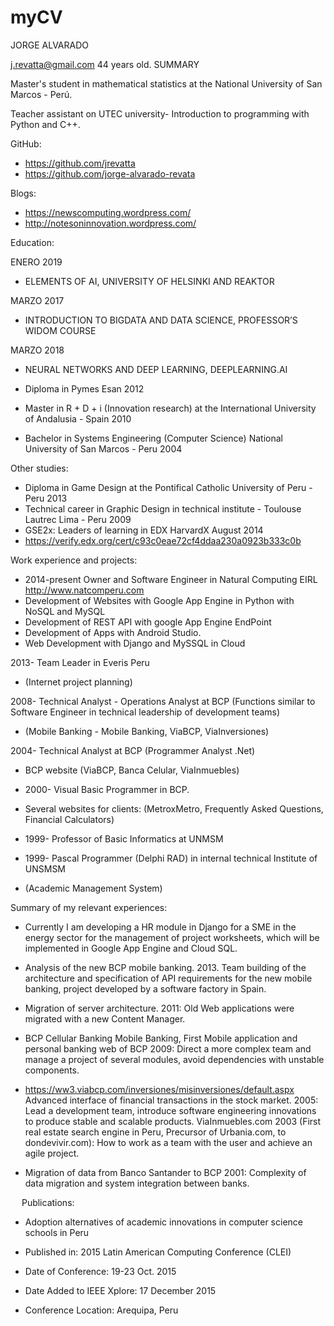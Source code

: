 # myCV
JORGE ALVARADO

j.revatta@gmail.com 
44 years old.
SUMMARY

Master's student in mathematical statistics at the National University of San Marcos - Perú.

Teacher assistant on UTEC university- Introduction to programming with Python and C++.

GitHub: 
- https://github.com/jrevatta
- https://github.com/jorge-alvarado-revata

Blogs:
- https://newscomputing.wordpress.com/
- http://notesoninnovation.wordpress.com/

Education:

ENERO 2019
- ELEMENTS OF AI, UNIVERSITY OF HELSINKI AND REAKTOR

MARZO 2017
- INTRODUCTION TO BIGDATA AND DATA SCIENCE, PROFESSOR’S WIDOM COURSE

MARZO 2018
- NEURAL NETWORKS AND DEEP LEARNING, DEEPLEARNING.AI

- Diploma in Pymes Esan 2012
- Master in R + D + i (Innovation research) at the International University of Andalusia - Spain 2010
- Bachelor in Systems Engineering (Computer Science) National University of San Marcos - Peru 2004


Other studies:
- Diploma in Game Design at the Pontifical Catholic University of Peru - Peru 2013
- Technical career in Graphic Design in technical institute - Toulouse Lautrec Lima - Peru 2009
- GSE2x: Leaders of learning in EDX HarvardX August 2014
- https://verify.edx.org/cert/c93c0eae72cf4ddaa230a0923b333c0b

Work experience and projects:
- 2014-present Owner and Software Engineer in Natural Computing EIRL http://www.natcomperu.com
- Development of Websites with Google App Engine in Python with NoSQL and MySQL
- Development of REST API with google App Engine EndPoint
- Development of Apps with Android Studio.
- Web Development with Django and MySSQL in Cloud

2013- Team Leader in Everis Peru
- (Internet project planning)

2008- Technical Analyst - Operations Analyst at BCP (Functions similar to Software Engineer in technical leadership of development teams)
- (Mobile Banking - Mobile Banking, ViaBCP, ViaInversiones)

2004- Technical Analyst at BCP (Programmer Analyst .Net)
- BCP website (ViaBCP, Banca Celular, ViaInmuebles)

- 2000- Visual Basic Programmer in BCP.

- Several websites for clients: (MetroxMetro, Frequently Asked Questions, Financial Calculators)

- 1999- Professor of Basic Informatics at UNMSM
- 1999- Pascal Programmer (Delphi RAD) in internal technical Institute of UNSMSM
- (Academic Management System)

Summary of my relevant experiences:
- Currently I am developing a HR module in Django for a SME in the energy sector for the management of project worksheets, which will be implemented in Google App Engine and Cloud SQL.

- Analysis of the new BCP mobile banking. 2013. Team building of the architecture and specification of API requirements for the new mobile banking, project developed by a software factory in Spain.

- Migration of server architecture. 2011: Old Web applications were migrated with a new Content Manager.

- BCP Cellular Banking Mobile Banking, First Mobile application and personal banking web of BCP 2009: Direct a more complex team and manage a project of several modules, avoid dependencies with unstable components.

- https://ww3.viabcp.com/inversiones/misinversiones/default.aspx Advanced interface of financial transactions in the stock market. 2005: Lead a development team, introduce software engineering innovations to produce stable and scalable products.
ViaInmuebles.com 2003 (First real estate search engine in Peru, Precursor of Urbania.com, to dondevivir.com): How to work as a team with the user and achieve an agile project.

- Migration of data from Banco Santander to BCP 2001: Complexity of data migration and system integration between banks.

 
Publications: 

- Adoption alternatives of academic innovations in computer science schools in Peru

- Published in: 2015 Latin American Computing Conference (CLEI)
- Date of Conference: 19-23 Oct. 2015
- Date Added to IEEE Xplore: 17 December 2015
- Conference Location: Arequipa, Peru
